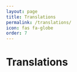 ```yaml
---
layout: page
title: Translations
permalink: /translations/
icon: fas fa-globe
order: 7
---
```


<h1>Translations</h1>
